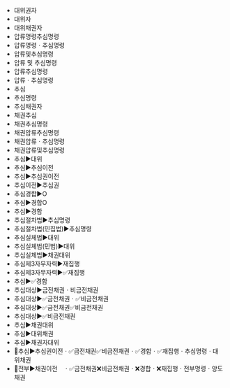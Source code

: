 - 대위권자
- 대위자
- 대위채권자
- 압류명령추심명령
- 압류명령ㆍ추심명령
- 압류및추심명령
- 압류 및 추심명령
- 압류추심명령
- 압류ㆍ추심명령
- 추심
- 추심명령
- 추심채권자
- 채권추심
- 채권추심명령
- 채권압류추심명령
- 채권압류ㆍ추심명령
- 채권압류및추심명령
- 추심▶️대위
- 추심▶️추심이전
- 추심▶️추심권이전
- 추심이전▶️추심권
- 추심경합▶️O
- 추심▶️경합O
- 추심▶️경합
- 추심절차법▶️추심명령
- 추심절차법(민집법)▶️추심명령
- 추심실체법▶️대위
- 추심실체법(민법)▶️대위
- 추심실체법▶️채권대위
- 추심제3자무자력▶️재집행
- 추심제3자무자력▶️✅재집행
- 추심▶️✅경합
- 추심대상▶️금전채권ㆍ비금전채권
- 추심대상▶️✅금전채권ㆍ✅비금전채권
- 추심대상▶️✅금전채권✅비금전채권
- 추심대상▶️✅비금전채권
- 추심▶️채권대위
- 추심▶️대위채권
- 추심▶️채권자대위
- 📌추심▶️추심권이전ㆍ✅금전채권✅비금전채권ㆍ✅경합ㆍ✅재집행ㆍ추심명령ㆍ대위채권
- 📌전부▶️채권이전　ㆍ✅금전채권❌비금전채권ㆍ❌경합ㆍ❌재집행ㆍ전부명령ㆍ양도채권
